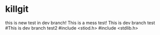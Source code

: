# killgit
this is new test in dev branch!
This is a mess test!
This is dev branch test
#This is dev branch test2
#include <stiod.h>
#include <stdlib.h>
